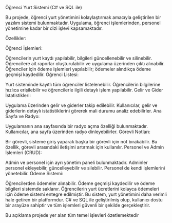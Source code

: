 Öğrenci Yurt Sistemi (C# ve SQL ile)

Bu projede, öğrenci yurt yönetimini kolaylaştırmak amacıyla geliştirilen bir yazılım sistemi bulunmaktadır. Uygulama, öğrenci işlemlerinden, personel yönetimine kadar bir dizi işlevi kapsamaktadır.

Özellikler:

Öğrenci İşlemleri:

Öğrencilerin yurt kaydı yapılabilir, bilgileri güncellenebilir ve silinebilir.
Öğrencilere ait raporlar oluşturulabilir ve uygulama üzerinden çıktı alınabilir.
Öğrenciler için ödeme işlemleri yapılabilir; ödemeler alındıkça ödeme geçmişi kaydedilir.
Öğrenci Listesi:

Yurt sisteminde kayıtlı tüm öğrenciler listelenebilir.
Öğrencilerin bilgilerine hızlıca erişilebilir ve öğrencilerle ilgili detaylı işlem yapılabilir.
Gelir ve Gider İstatistikleri:

Uygulama üzerinden gelir ve giderler takip edilebilir.
Kullanıcılar, gelir ve giderlerin detaylı istatistiklerini görerek mali durumu analiz edebilirler.
Ana Sayfa ve Radyo:

Uygulamanın ana sayfasında bir radyo açma özelliği bulunmaktadır. Kullanıcılar, ana sayfa üzerinden radyo dinleyebilirler.
Görevli Notları:

Bir görevli, sisteme giriş yaparak başka bir görevli için not bırakabilir. Bu özellik, görevli arasındaki iletişimi artırmak için kullanılır.
Personel ve Admin İşlemleri (CRUD):

Admin ve personel için ayrı yönetim paneli bulunmaktadır. Adminler personel ekleyebilir, güncelleyebilir ve silebilir.
Personel de kendi işlemlerini yönetebilir.
Ödeme Sistemi:

Öğrencilerden ödemeler alınabilir. Ödeme geçmişi kaydedilir ve ödeme bilgileri sistemde saklanır.
Öğrencilerin yurt ücretlerini kolayca ödemeleri için ödeme sistemi entegre edilmiştir.
Bu sistem, yurt yönetimini daha verimli hale getiren bir platformdur. C# ve SQL ile geliştirilmiş olup, kullanıcı dostu bir arayüze sahiptir ve tüm işlemleri güvenli bir şekilde gerçekleştirir.

Bu açıklama projede yer alan tüm temel işlevleri özetlemektedir
